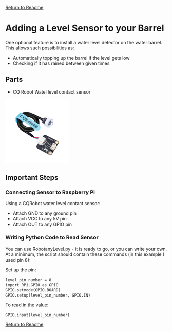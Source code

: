 [Return to Readme](README.md)

# Adding a Level Sensor to your Barrel
One optional feature is to install a water level detector on the water barrel. This allows such possibilities as: 
* Automatically topping up the barrel if the level gets low
* Checking if it has rained between given times


## Parts

* CQ Robot Watel level contact sensor
<img src = "images/level_sensor.jpg" width = 200>


## Important Steps

### Connecting Sensor to Raspberry Pi

Using a CQRobot water level contact sensor:
* Attach GND to any ground pin
* Attach VCC to any 5V pin
* Attach OUT to any GPIO pin

### Writing Python Code to Read Sensor
You can use RobotanyLevel.py - it is ready to go, or you can write your own.
At a minimum, the script should contain these commands (in this example I used pin 8):

Set up the pin:
```
level_pin_number = 8
import RPi.GPIO as GPIO
GPIO.setmode(GPIO.BOARD)
GPIO.setup(level_pin_number, GPIO.IN)
  ```

To read in the value:
```
GPIO.input(level_pin_number)
```
[Return to Readme](README.md)

